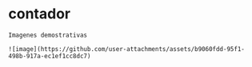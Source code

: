 # contador


    Imagenes demostrativas

    ![image](https://github.com/user-attachments/assets/b9060fdd-95f1-498b-917a-ec1ef1cc8dc7)
